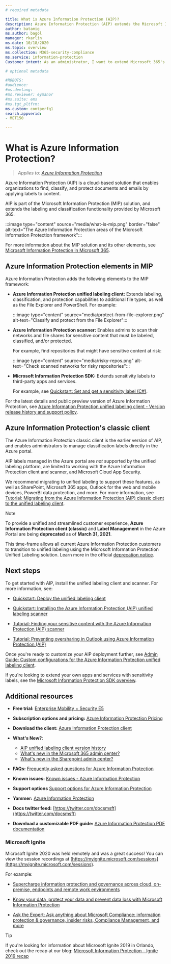```yaml
---
# required metadata

title: What is Azure Information Protection (AIP)?
description: Azure Information Protection (AIP) extends the Microsoft Information Protection (MIP) framework to extend the labeling and classification functionality provided by Microsoft 365.
author: batamig
ms.author: bagol
manager: rkarlin
ms.date: 10/18/2020
ms.topic: overview
ms.collection: M365-security-compliance
ms.service: information-protection
Customer intent: As an administrator, I want to extend Microsoft 365's labeling and classification functionality to the File Explorer, PowerShell, third party apps and services, and more.

# optional metadata

#ROBOTS:
#audience:
#ms.devlang:
#ms.reviewer: eymanor
#ms.suite: ems
#ms.tgt_pltfrm:
ms.custom: contperfq1
search.appverid:
- MET150

---
```


# What is Azure Information Protection?

>*Applies to: [Azure Information Protection](https://azure.microsoft.com/pricing/details/information-protection)*

Azure Information Protection (AIP) is a cloud-based solution that enables organizations to find, classify, and protect documents and emails by applying labels to content.

AIP is part of the Microsoft Information Protection (MIP) solution, and extends the labeling and classification functionality provided by Microsoft 365.

:::image type="content" source="media/what-is-mip.png" border="false" alt-text="The Azure Information Protection areas of the Microsoft Information Protection framework":::

For more information about the MIP solution and its other elements, see [Microsoft Information Protection in Microsoft 365](https://aka.ms/MIPdocs).

## Azure Information Protection elements in MIP

Azure Information Protection adds the following elements to the MIP framework:

- **Azure Information Protection unified labeling client:** Extends labeling, classification, and protection capabilities to additional file types, as well as the File Explorer and PowerShell. For example:

    :::image type="content" source="media/protect-from-file-explorer.png" alt-text="Classify and protect from the File Explorer":::

- **Azure Information Protection scanner:** Enables admins to scan their networks and file shares for sensitive content that must be labeled, classified, and/or protected.

    For example, find repositories that might have sensitive content at risk:

    :::image type="content" source="media/risky-repos.png" alt-text="Check scanned networks for risky repositories":::

- **Microsoft Information Protection SDK:** Extends sensitivity labels to third-party apps and services. 

    For example, see [Quickstart: Set and get a sensitivity label (C#)](https://docs.microsoft.com/information-protection/develop/quick-file-set-get-label-csharp).

For the latest details and public preview version of Azure Information Protection, see [Azure Information Protection unified labeling client - Version release history and support policy](rms-client/unifiedlabelingclient-version-release-history.md).

## Azure Information Protection's classic client

The Azure Information Protection classic client is the earlier version of AIP, and enables administrators to manage classification labels directly in the Azure portal.

AIP labels managed in the Azure portal are *not* supported by the unified labeling platform, are limited to working with the Azure Information Protection client and scanner, and Microsoft Cloud App Security. 

We recommend migrating to unified labeling to support these features, as well as SharePoint, Microsoft 365 apps, Outlook for the web and mobile devices, PowerBI data protection, and more. For more information, see [Tutorial: Migrating from the Azure Information Protection (AIP) classic client to the unified labeling client](tutorial-migrating-to-ul.md).

>[!NOTE] 
> To provide a unified and streamlined customer experience, **Azure Information Protection client (classic)** and **Label Management** in the Azure Portal are being **deprecated** as of **March 31, 2021**. 
>
> This time-frame allows all current Azure Information Protection customers to transition to unified labeling using the Microsoft Information Protection Unified Labeling solution. Learn more in the official [deprecation notice](https://aka.ms/aipclassicsunset).

## Next steps

To get started with AIP, install the unified labeling client and scanner. For more information, see:

- [Quickstart: Deploy the unified labeling client](quickstart-install-scanner.md)

- [Quickstart: Installing the Azure Information Protection (AIP) unified labeling scanner](quickstart-install-scanner.md)

- [Tutorial: Finding your sensitive content with the Azure Information Protection (AIP) scanner](tutorial-scan-networks-and-content.md)

- [Tutorial: Preventing oversharing in Outlook using Azure Information Protection (AIP)](tutorial-preventing-oversharing.md)

Once you're ready to customize your AIP deployment further, see [Admin Guide: Custom configurations for the Azure Information Protection unified labeling client](rms-client/clientv2-admin-guide-customizations.md).

If you're looking to extend your own apps and services with sensitivity labels, see the [Microsoft Information Protection SDK overview](develop/overview.md).

## Additional resources

- **Free trial:** [Enterprise Mobility + Security E5](https://admin.microsoft.com/Signup/Signup.aspx?OfferId=87dd2714-d452-48a0-a809-d2f58c4f68b7)

- **Subscription options and pricing:** [Azure Information Protection Pricing](https://azure.microsoft.com/pricing/details/information-protection)

- **Download the client:** [Azure Information Protection client](https://www.microsoft.com/download/details.aspx?id=53018)

- **What's New?**:

    - [AIP unified labeling client version history](rms-client/unifiedlabelingclient-version-release-history.md)
    - [What's new in the Microsoft 365 admin center?](/microsoft-365/admin/whats-new-in-preview)
    - [What's new in the Sharepoint admin center?](/sharepoint/what-s-new-in-admin-center)

- **FAQs:** [Frequently asked questions for Azure Information Protection](faqs.md)

- **Known issues:** [Known issues - Azure Information Protection](known-issues.md)

- **Support options** [Support options for Azure Information Protection](information-support.md)

- **Yammer:** [Azure Information Protection](https://www.yammer.com/AskIPTeam)

- **Docs twitter feed:** [https://twitter.com/docsmsft](https://twitter.com/docsmsft)

- **Download a customizable PDF guide:** [Azure Information Protection PDF documentation](https://docs.microsoft.com/azure/information-protection/opbuildpdf/toc.pdf?branch=live)

### Microsoft Ignite

Microsoft Ignite 2020 was held remotely and was a great success! You can view the session recordings at [https://myignite.microsoft.com/sessions](https://myignite.microsoft.com/sessions).

For example:

- [Supercharge information protection and governance across cloud, on-premise, endpoints and remote work environments](https://myignite.microsoft.com/sessions/ceba117f-9bc7-4426-9ebc-753d94c6a476)

- [Know your data, protect your data and prevent data loss with Microsoft Information Protection](https://myignite.microsoft.com/sessions/46ff69cf-2c8f-4e61-a923-f72f5740f02f)

- [Ask the Expert: Ask anything about Microsoft Compliance: information protection & governance, insider risks, Compliance Management, and more](https://myignite.microsoft.com/sessions/5ce48b36-9827-4d60-8540-90546333063d)

> [!TIP]
> If you're looking for information about Microsoft Ignite 2019 in Orlando, check out the recap at our blog: [Microsoft Information Protection - Ignite 2019 recap](https://techcommunity.microsoft.com/t5/microsoft-security-and/microsoft-information-protection-ignite-2019-recap/ba-p/998174)
> 
